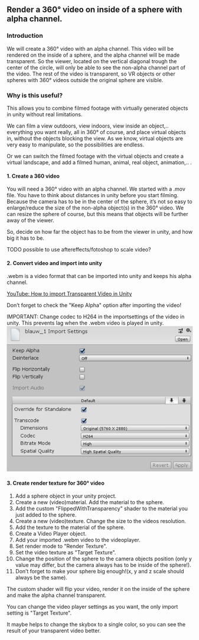 ## Render a 360° video on inside of a sphere with alpha channel.

### Introduction
We will create a 360° video with an alpha channel. This video will be rendered on the inside of a sphere, and the alpha channel will be made transparent. So the viewer, located on the vertical diagonal trough the center of the circle, will only be able to see the non-alpha channel part of the video. The rest of the video is transparent, so VR objects or other spheres with 360° videos outside the original sphere are visible.

### Why is this useful?
This allows you to combine filmed footage with virtually generated objects in unity without real limitations.

We can film a view outdoors, view indoors, view inside an object,.. everything you want really, all in 360° of course, and place virtual objects in, without the objects blocking the view. As we know, virtual objects are very easy to manipulate, so the possibilities are endless.

Or we can switch the filmed footage with the virtual objects and create a virtual landscape, and add a filmed human, animal, real object, animation,.. . 


#### 1. Create a 360 video
You will need a 360° video with an alpha channel. We started with a .mov file. You  have to think about distances in unity before you start filming. 
Because the camera has to be in the center of the sphere, it’s not so easy to enlarge/reduce the size of the non-alpha object(s) in the 360° video. We can resize the sphere of course, but this means that objects will be further away of the viewer.

So, decide on how far the object has to be from the viewer in unity, and how big it has to be.

TODO possible to use aftereffects/fotoshop to scale video?

#### 2. Convert video and import into unity
.webm is a video format that can be imported into unity and keeps his alpha channel.

[YouTube: How to import Transparent Video in Unity](https://www.youtube.com/watch?v=rlC95aTKzm0)

Don’t forget to check the "Keep Alpha" option after importing the video!

IMPORTANT: Change codec to H264 in the importsettings of the video in unity. This prevents lag when the .webm video is played in unity.
![alt text](https://github.com/RobbeVermeire/BachelorClass2018/blob/master/Images/VideoImportSettings.png)

#### 3. Create render texture for 360° video

1. Add a sphere object in your unity project.
2. Create a new (video)material. Add the material to the sphere.
3. Add the custom "FlippedWithTransparency" shader to the material you just added to the sphere.
4. Create a new (video)texture. Change the size to the videos resolution.
5. Add the texture to the material of the sphere.
6. Create a Video Player object.
7. Add your imported .webm video to the videoplayer.
8. Set render mode to "Render Texture".
9. Set the video texture as "Target Texture".
10. Change the position of the sphere to the camera objects position (only y value may differ, but the camera always has to be inside of the sphere!).
11. Don’t forget to make your sphere big enough!(x, y and z scale should always be the same).

The custom shader will flip your video, render it on the inside of the sphere and make the alpha channel transparent.

You can change the video player settings as you want, the only import setting is "Target Texture". 

It maybe helps to change the skybox to a single color, so you can see the result of your transparent video better.

